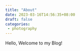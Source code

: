 ```yaml
---
title: "About"
date: 2023-03-16T14:56:35+08:00
draft: false
categories:
 - photography
---
```


Hello, Welcome to my Blog!